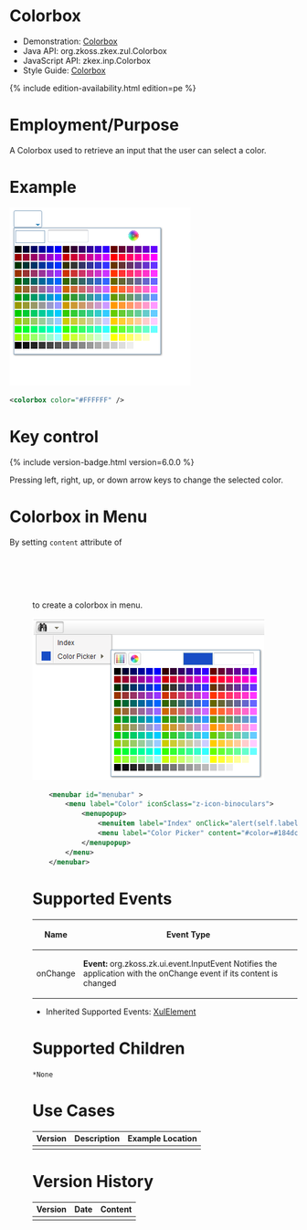 

# Colorbox

- Demonstration:
  [Colorbox](http://www.zkoss.org/zkdemo/input/color_picker)
- Java API: <javadoc>org.zkoss.zkex.zul.Colorbox</javadoc>
- JavaScript API: <javadoc directory="jsdoc">zkex.inp.Colorbox</javadoc>
- Style Guide: [
  Colorbox](ZK_Style_Guide/XUL_Component_Specification/Colorbox)

{% include edition-availability.html edition=pe %}

# Employment/Purpose

A Colorbox used to retrieve an input that the user can select a color.

# Example

![](images/ZKComRef_Colorbox_Examples.PNG)

``` xml
<colorbox color="#FFFFFF" />
```

# Key control

{% include version-badge.html version=6.0.0 %}

Pressing left, right, up, or down arrow keys to change the selected
color.

# Colorbox in Menu

By setting `content` attribute of <code>

<menu>

</code> to create a colorbox in menu.

![](images/ZKComRef_Colorbox_Examples2.PNG)

``` xml
    <menubar id="menubar" >
        <menu label="Color" iconSclass="z-icon-binoculars">
            <menupopup>
                <menuitem label="Index" onClick="alert(self.label)" />
                <menu label="Color Picker" content="#color=#184dc6"/>
            </menupopup>
        </menu>
    </menubar>
```

# Supported Events

<table>
<thead>
<tr class="header">
<th><center>
<p>Name</p>
</center></th>
<th><center>
<p>Event Type</p>
</center></th>
</tr>
</thead>
<tbody>
<tr class="odd">
<td><center>
<p>onChange</p>
</center></td>
<td><p><strong>Event:</strong>
<javadoc>org.zkoss.zk.ui.event.InputEvent</javadoc> Notifies the
application with the onChange event if its content is changed</p></td>
</tr>
</tbody>
</table>

- Inherited Supported Events: [
  XulElement](ZK_Component_Reference/Base_Components/XulElement#Supported_Events)

# Supported Children

`*None`

# Use Cases

| Version | Description | Example Location |
|---------|-------------|------------------|
|         |             |                  |

# Version History



| Version | Date | Content |
|---------|------|---------|
|         |      |         |


